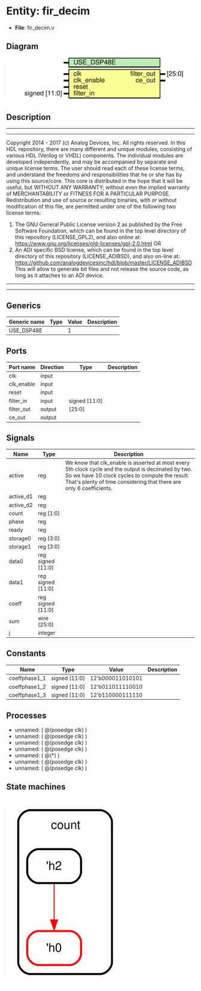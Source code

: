 # Entity: fir_decim

- **File**: fir_decim.v
## Diagram

![Diagram](fir_decim.svg "Diagram")
## Description

***************************************************************************
 ***************************************************************************
 Copyright 2014 - 2017 (c) Analog Devices, Inc. All rights reserved.
 In this HDL repository, there are many different and unique modules, consisting
 of various HDL (Verilog or VHDL) components. The individual modules are
 developed independently, and may be accompanied by separate and unique license
 terms.
 The user should read each of these license terms, and understand the
 freedoms and responsibilities that he or she has by using this source/core.
 This core is distributed in the hope that it will be useful, but WITHOUT ANY
 WARRANTY; without even the implied warranty of MERCHANTABILITY or FITNESS FOR
 A PARTICULAR PURPOSE.
 Redistribution and use of source or resulting binaries, with or without modification
 of this file, are permitted under one of the following two license terms:
   1. The GNU General Public License version 2 as published by the
      Free Software Foundation, which can be found in the top level directory
      of this repository (LICENSE_GPL2), and also online at:
      <https://www.gnu.org/licenses/old-licenses/gpl-2.0.html>
 OR
   2. An ADI specific BSD license, which can be found in the top level directory
      of this repository (LICENSE_ADIBSD), and also on-line at:
      https://github.com/analogdevicesinc/hdl/blob/master/LICENSE_ADIBSD
      This will allow to generate bit files and not release the source code,
      as long as it attaches to an ADI device.
 ***************************************************************************
 ***************************************************************************
 
## Generics

| Generic name | Type | Value | Description |
| ------------ | ---- | ----- | ----------- |
| USE_DSP48E   |      | 1     |             |
## Ports

| Port name  | Direction | Type          | Description |
| ---------- | --------- | ------------- | ----------- |
| clk        | input     |               |             |
| clk_enable | input     |               |             |
| reset      | input     |               |             |
| filter_in  | input     | signed [11:0] |             |
| filter_out | output    | [25:0]        |             |
| ce_out     | output    |               |             |
## Signals

| Name      | Type              | Description                                                                                                                                                                                                                    |
| --------- | ----------------- | ------------------------------------------------------------------------------------------------------------------------------------------------------------------------------------------------------------------------------ |
| active    | reg               | We know that clk_enable is asserted at most every 5th clock cycle and the output is decimated by two. So we have 10 clock cycles to compute the result. That's plenty of time considering that there are only 6 coefficients.  |
| active_d1 | reg               |                                                                                                                                                                                                                                |
| active_d2 | reg               |                                                                                                                                                                                                                                |
| count     | reg [1:0]         |                                                                                                                                                                                                                                |
| phase     | reg               |                                                                                                                                                                                                                                |
| ready     | reg               |                                                                                                                                                                                                                                |
| storage0  | reg [3:0]         |                                                                                                                                                                                                                                |
| storage1  | reg [3:0]         |                                                                                                                                                                                                                                |
| data0     | reg signed [11:0] |                                                                                                                                                                                                                                |
| data1     | reg signed [11:0] |                                                                                                                                                                                                                                |
| coeff     | reg signed [11:0] |                                                                                                                                                                                                                                |
| sum       | wire [25:0]       |                                                                                                                                                                                                                                |
| j         | integer           |                                                                                                                                                                                                                                |
## Constants

| Name          | Type          | Value            | Description |
| ------------- | ------------- | ---------------- | ----------- |
| coeffphase1_1 | signed [11:0] | 12'b000011010101 |             |
| coeffphase1_2 | signed [11:0] | 12'b011011110010 |             |
| coeffphase1_3 | signed [11:0] | 12'b110000111110 |             |
## Processes
- unnamed: ( @(posedge clk) )
- unnamed: ( @(posedge clk) )
- unnamed: ( @(posedge clk) )
- unnamed: ( @(posedge clk) )
- unnamed: ( @(*) )
- unnamed: ( @(posedge clk) )
- unnamed: ( @(posedge clk) )
## State machines

![Diagram_state_machine_0]( stm_fir_decim_00.svg "Diagram")
